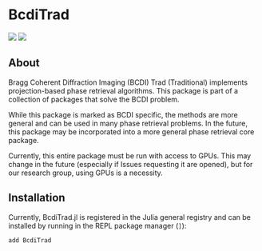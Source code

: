 # BcdiTrad

<!-- [![Build Status](https://github.com/jmeziere/BcdiTrad.jl/actions/workflows/CI.yml/badge.svg?branch=main)](https://github.com/jmeziere/BcdiTrad.jl/actions/workflows/CI.yml?query=branch%3Amain) -->
[![](https://img.shields.io/badge/Docs-Full-blue.svg)](https://byu-cxi.github.io/BcdiDocs/dev)
[![](https://img.shields.io/badge/Docs-Part-blue.svg)](https://byu-cxi.github.io/BcdiTrad.jl/dev)

## About

Bragg Coherent Diffraction Imaging (BCDI) Trad (Traditional) implements projection-based phase retrieval algorithms. This package is part of a collection of packages that solve the BCDI problem.

While this package is marked as BCDI specific, the methods are more general and can be used in many phase retrieval problems. In the future, this package may be incorporated into a more general phase retrieval core package.

Currently, this entire package must be run with access to GPUs. This may change in the future (especially if Issues requesting it are opened), but for our research group, using GPUs is a necessity.

## Installation

Currently, BcdiTrad.jl is registered in the Julia general registry and can be installed by running in the REPL package manager (```]```):

```
add BcdiTrad
```
